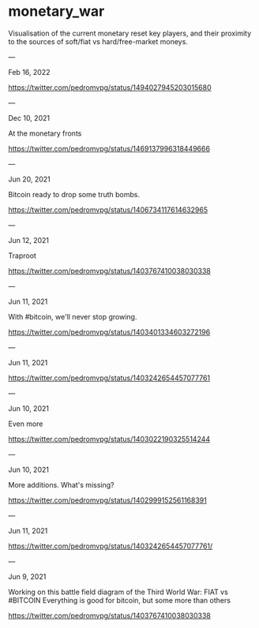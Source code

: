 # monetary_war

Visualisation of the current monetary reset key players, and their proximity to the sources of soft/fiat vs hard/free-market moneys.


—

Feb 16, 2022

https://twitter.com/pedromvpg/status/1494027945203015680

—

Dec 10, 2021

At the monetary fronts

https://twitter.com/pedromvpg/status/1469137996318449666

—

Jun 20, 2021

Bitcoin ready to drop some truth bombs.

https://twitter.com/pedromvpg/status/1406734117614632965

—

Jun 12, 2021

Traproot

https://twitter.com/pedromvpg/status/1403767410038030338

—

Jun 11, 2021

With #bitcoin, we'll never stop growing.

https://twitter.com/pedromvpg/status/1403401334603272196

—

Jun 11, 2021

https://twitter.com/pedromvpg/status/1403242654457077761

—

Jun 10, 2021

Even more

https://twitter.com/pedromvpg/status/1403022190325514244

—

Jun 10, 2021

More additions. What's missing?

https://twitter.com/pedromvpg/status/1402999152561168391

—

Jun 11, 2021 

https://twitter.com/pedromvpg/status/1403242654457077761/

—

Jun 9, 2021

Working on this battle field diagram of the Third World War:
FIAT vs #BITCOIN
Everything is good for bitcoin, but some more than others

https://twitter.com/pedromvpg/status/1403767410038030338

